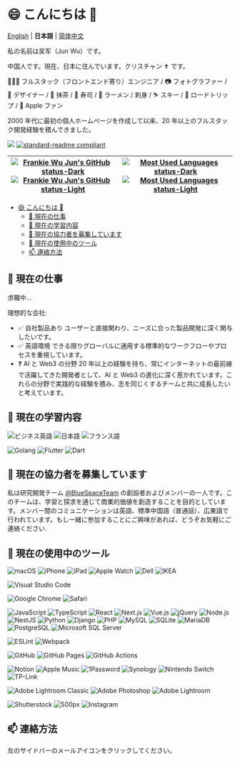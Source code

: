 # 😄 こんにちは 👋

[English](README.md) | **日本語** | [简体中文](README.zh-CN.md)

私の名前は吴军（Jun Wu）です。

中国人です。現在、日本に住んでいます。クリスチャン ✝️ です。

👨🏻‍💻 フルスタック（フロントエンド寄り）エンジニア / 📷 フォトグラファー / 🎨 デザイナー /
🍵 抹茶 / 🍣 寿司 / 🍜 ラーメン / 刺身 /
⛷ スキー / 🚗 ロードトリップ /  Apple ファン

2000 年代に最初の個人ホームページを作成して以来、20 年以上のフルスタック開発経験を積んできました。

![](https://visitor-badge.laobi.icu/badge?page_id=fantiga) [![standard-readme compliant](https://img.shields.io/badge/standard--readme-OK-green.svg?style=flat)](https://github.com/RichardLitt/standard-readme)

| [![Frankie Wu Jun's GitHub status-Dark](https://github-readme-stats.vercel.app/api?username=FantiGA&show_icons=true&include_all_commits=true&hide_border=true&theme=dark#gh-dark-mode-only)](https://github.com/FantiGA/#gh-dark-mode-only)[![Frankie Wu Jun's GitHub status-Light](https://github-readme-stats.vercel.app/api?username=FantiGA&show_icons=true&include_all_commits=true&hide_border=true&theme=default#gh-light-mode-only)](https://github.com/FantiGA/#gh-light-mode-only) | [![Most Used Languages status-Dark](https://github-readme-stats.vercel.app/api/top-langs/?username=FantiGA&layout=compact&hide_border=true&theme=dark#gh-dark-mode-only)](https://github.com/FantiGA/#gh-dark-mode-only)[![Most Used Languages status-Light](https://github-readme-stats.vercel.app/api/top-langs/?username=FantiGA&layout=compact&hide_border=true&theme=default#gh-light-mode-only)](https://github.com/FantiGA/#gh-light-mode-only) |
| -------------------------------------------------------------------------------------------------------------------------------------------------------------------------------------------------------------------------------------------------------------------------------------------------------------------------------------------------------------------------------------------------------------------------------------------------------------------------------------------- | ------------------------------------------------------------------------------------------------------------------------------------------------------------------------------------------------------------------------------------------------------------------------------------------------------------------------------------------------------------------------------------------------------------------------------------------------------ |

- [😄 こんにちは 👋](#-こんにちは-)
  - [🔭 現在の仕事](#-現在の仕事)
  - [🌱 現在の学習内容](#-現在の学習内容)
  - [👯 現在の協力者を募集しています](#-現在の協力者を募集しています)
  - [📱 現在の使用中のツール](#-現在の使用中のツール)
  - [📫 連絡方法](#-連絡方法)

## 🔭 現在の仕事

求職中…

理想的な会社:

- ✅ 自社製品あり
  ユーザーと直接関わり、ニーズに合った製品開発に深く関与したいです。
- ✅ 英語環境
  できる限りグローバルに通用する標準的なワークフローやプロセスを重視しています。
- ❓ AI と Web3 の分野
  20 年以上の経験を持ち、常にインターネットの最前線で活躍してきた開発者として、AI と Web3 の進化に深く惹かれています。これらの分野で実践的な経験を積み、志を同じくするチームと共に成長したいと考えています。

## 🌱 現在の学習内容

![ビジネス英語](https://img.shields.io/badge/%E3%83%93%E3%82%B8%E3%83%8D%E3%82%B9%E8%8B%B1%E8%AA%9E-blue) ![日本語](https://img.shields.io/badge/%E6%97%A5%E6%9C%AC%E8%AA%9E-blue) ![フランス語](https://img.shields.io/badge/%E3%83%95%E3%83%A9%E3%83%B3%E3%82%B9%E8%AA%9E-blue)

![Golang](https://img.shields.io/badge/-Golang-007d9c?style=flat&logo=go&logoColor=ffffff) ![Flutter](https://img.shields.io/badge/-Flutter-1a68d3?style=flat&logo=flutter&logoColor=ffffff) ![Dart](https://img.shields.io/badge/-Dart-1C2834?style=flat&logo=dart&logoColor=40C4FF)

## 👯 現在の協力者を募集しています

私は研究開発チーム [@BlueSpaceTeam](https://github.com/BlueSpaceTeam) の創設者およびメンバーの一人です。このチームは、学習と探求を通じて商業的価値を創造することを目的としています。メンバー間のコミュニケーションは英語、標準中国語（普通話）、広東語で行われています。もし一緒に参加することにご興味があれば、どうぞお気軽にご連絡ください.

## 📱 現在の使用中のツール

<!-- ### 生産性 -->

![macOS](https://img.shields.io/badge/-macOS-000000?style=flat&logo=apple&logoColor=ffffff) ![iPhone](https://img.shields.io/badge/-iPhone-000000?style=flat&logo=apple&logoColor=ffffff) ![iPad](https://img.shields.io/badge/-iPad-000000?style=flat&logo=apple&logoColor=ffffff) ![Apple Watch](https://img.shields.io/badge/-Apple_Watch-000000?style=flat&logo=apple&logoColor=ffffff) ![Dell](https://img.shields.io/badge/-Dell-007DB8?style=flat&logo=dell&logoColor=ffffff) ![IKEA](https://img.shields.io/badge/-IKEA-0058A3?style=flat&logo=ikea&logoColor=ffffff)

<!-- ### IDE -->

![Visual Studio Code](https://img.shields.io/badge/-Visual_Studio_Code-007ACC?style=flat&logo=visualstudiocode&logoColor=ffffff)

<!-- ### ブラウザ -->

![Google Chrome](https://img.shields.io/badge/-Google_Chrome-4285F4?style=flat&logo=googlechrome&logoColor=ffffff) ![Safari](https://img.shields.io/badge/-Safari-000000?style=flat&logo=safari&logoColor=ffffff)

<!-- ### 言語 / データベース / フレームワーク / ライブラリ / コンポーネント -->

![JavaScript](https://img.shields.io/badge/-JavaScript-F7DF1E?style=flat&logo=javascript&logoColor=000000) ![TypeScript](https://img.shields.io/badge/-TypeScript-3178C6?style=flat&logo=typescript&logoColor=ffffff) ![React](https://img.shields.io/badge/-React-61DAFB?style=flat&logo=react&logoColor=000000) ![Next.js](https://img.shields.io/badge/-Next.js-000000?style=flat&logo=next.js&logoColor=ffffff) ![Vue.js](https://img.shields.io/badge/-Vue.js-4FC08D?style=flat&logo=vue.js&logoColor=ffffff) ![jQuery](https://img.shields.io/badge/-jQuery-0769AD?style=flat&logo=jquery&logoColor=ffffff)
![Node.js](https://img.shields.io/badge/-Node.js-5FA04E?style=flat&logo=Node.js&logoColor=ffffff) ![NestJS](https://img.shields.io/badge/-NestJS-E0234E?style=flat&logo=NestJS&logoColor=ffffff)
![Python](https://img.shields.io/badge/-Python-3776AB?style=flat&logo=python&logoColor=ffffff) ![Django](https://img.shields.io/badge/-Django-092E20?style=flat&logo=django&logoColor=ffffff)
![PHP](https://img.shields.io/badge/-PHP-777BB4?style=flat&logo=php&logoColor=ffffff)
![MySQL](https://img.shields.io/badge/-MySQL-4479A1?style=flat&logo=mysql&logoColor=ffffff) ![SQLite](https://img.shields.io/badge/-SQLite-003B57?style=flat&logo=sqlite&logoColor=ffffff) ![MariaDB](https://img.shields.io/badge/-MariaDB-003545?style=flat&logo=mariadb&logoColor=ffffff) ![PostgreSQL](https://img.shields.io/badge/-PostgreSQL-4169E1?style=flat&logo=postgresql&logoColor=ffffff) ![Microsoft SQL Server](https://img.shields.io/badge/-Microsoft_SQL_Server-CC2927?style=flat&logo=microsoftsqlserver&logoColor=ffffff)

<!-- ### Linting / Bundling -->

![ESLint](https://img.shields.io/badge/-ESLint-4B32C3?style=flat&logo=eslint&logoColor=ffffff)
![Webpack](https://img.shields.io/badge/-Webpack-8DD6F9?style=flat&logo=webpack&logoColor=000000)

<!-- ### バージョン管理 -->

![GitHub](https://img.shields.io/badge/-GitHub-181717?style=flat&logo=github&logoColor=ffffff) ![GitHub Pages](https://img.shields.io/badge/-GitHub_Pages-222222?style=flat&logo=githubpages&logoColor=ffffff) ![GitHub Actions](https://img.shields.io/badge/-GitHub_Actions-2088FF?style=flat&logo=githubactions&logoColor=ffffff)

<!-- ### ツール -->

![Notion](https://img.shields.io/badge/-Notion-000000?style=flat&logo=notion&logoColor=ffffff) ![Apple Music](https://img.shields.io/badge/-Apple_Music-FA243C?style=flat&logo=applemusic&logoColor=ffffff) ![1Password](https://img.shields.io/badge/-1Password-0094F5?style=flat&logo=1password&logoColor=ffffff)
![Synology](https://img.shields.io/badge/-Synology-B5B5B6?style=flat&logo=synology&logoColor=000000) ![Nintendo Switch](https://img.shields.io/badge/-Nintendo_Switch-E60012?style=flat&logo=nintendoswitch&logoColor=ffffff) ![TP-Link](https://img.shields.io/badge/-TP--Link-4ACBD6?style=flat&logo=tp-link&logoColor=ffffff)

<!-- ### 写真後処理 -->

![Adobe Lightroom Classic](https://img.shields.io/badge/-Adobe_Lightroom_Classic-31A8FF?style=flat&logo=adobelightroomclassic&logoColor=ffffff) ![Adobe Photoshop](https://img.shields.io/badge/-Adobe_Photoshop-31A8FF?style=flat&logo=adobephotoshop&logoColor=ffffff) ![Adobe Lightroom](https://img.shields.io/badge/-Adobe_Lightroom-31A8FF?style=flat&logo=adobelightroom&logoColor=ffffff)

<!-- ### 写真配信 -->

![Shutterstock](https://img.shields.io/badge/-Shutterstock-EE2B24?style=flat&logo=shutterstock&logoColor=ffffff) ![500px](https://img.shields.io/badge/-500px-0099E5?style=flat&logo=500px&logoColor=ffffff)
![Instagram](https://img.shields.io/badge/-Instagram-E4405F?style=flat&logo=instagram&logoColor=ffffff)

## 📫 連絡方法

左のサイドバーのメールアイコンをクリックしてください。

